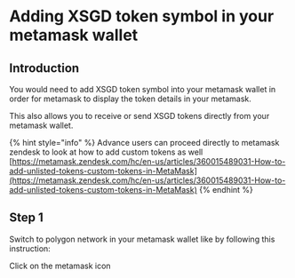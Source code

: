 # Adding XSGD token symbol in your metamask wallet

## Introduction

You would need to add XSGD token symbol into your metamask wallet in order for metamask to display the token details in your metamask.

This also allows you to receive or send XSGD tokens directly from your metamask wallet.

{% hint style="info" %}
Advance users can proceed directly to metamask zendesk to look at how to add custom tokens as well  
[https://metamask.zendesk.com/hc/en-us/articles/360015489031-How-to-add-unlisted-tokens-custom-tokens-in-MetaMask](https://metamask.zendesk.com/hc/en-us/articles/360015489031-How-to-add-unlisted-tokens-custom-tokens-in-MetaMask)
{% endhint %}

## Step 1

Switch to polygon network in your metamask wallet like by following this instruction:



Click on the metamask icon

